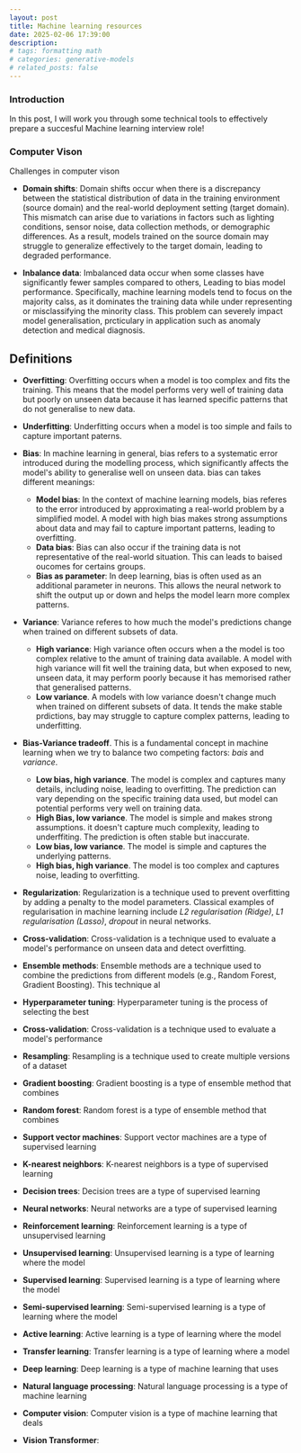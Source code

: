 ```yaml
---
layout: post
title: Machine learning resources
date: 2025-02-06 17:39:00
description:
# tags: formatting math
# categories: generative-models
# related_posts: false
---
```


<h3> Introduction </h3>
In this post, I will work you through some technical tools to effectively prepare a succesful Machine learning interview role!

<h3> Computer Vison </h3>
Challenges in computer vison

- **Domain shifts**: Domain shifts occur when there is a discrepancy between the statistical distribution of data in the training environment (source domain) and the real-world deployment setting (target domain). This mismatch can arise due to variations in factors such as lighting conditions, sensor noise, data collection methods, or demographic differences. As a result, models trained on the source domain may struggle to generalize effectively to the target domain, leading to degraded performance.

- **Inbalance data**: Imbalanced data occur when some classes have significantly fewer samples compared to others, Leading to bias model performance. Specifically, machine learning models tend to focus on the majority calss, as it dominates the training data while under representing or misclassifying the minority class. This problem can severely impact model generalisation, prcticulary in application such as anomaly detection and medical diagnosis.

<h2>Definitions</h2>

- **Overfitting**: Overfitting occurs when a model is too complex and fits the training. This means that the model performs very well of training data but poorly on unseen data because it has learned specific patterns that do not generalise to new data. 
- **Underfitting**: Underfitting occurs when a model is too simple and fails to capture important paterns. 

- **Bias**: In machine learning in general, bias refers to a systematic error introduced during the modelling process, which significantly affects the model's ability to generalise well on unseen data. bias can takes different meanings:
    * **Model bias**: In the context of machine learning models, bias referes to the error introduced by approximating a real-world problem by a simplified model. A model with high bias makes strong assumptions about data and may fail to capture important patterns, leading to overfitting. 
    * **Data bias**: Bias can also occur if the training data is not representative of the real-world situation. This can leads to baised oucomes for certains groups. 
    * **Bias as parameter**:  In deep learning, bias is often used as an additional parameter in neurons. This allows the neural network to shift the output up or down and helps the model learn more complex patterns. 

- **Variance**: Variance referes to how much the model's predictions change when trained on different subsets of data. 
    * **High variance**: High variance often occurs when a the model is too complex relative to the amunt of training data available. A model with high variance will fit well the training data, but when exposed to new, unseen data, it may perform poorly because it has memorised rather that generalised patterns.
    * **Low variance**. A models with low variance doesn't change much when trained on different subsets of data. It tends the make stable prdictions, bay may struggle to capture complex patterns, leading to underfitting.
- **Bias-Variance tradeoff**. This is a fundamental concept in machine learning when we try to balance two competing factors: *bais* and *variance*. 
    * **Low bias, high variance**. The model is complex and captures many details, including noise, leading to overfitting. The prediction can vary depending on the specific training data used, but model can potential performs very well on training data.
    * **High Bias, low variance**. The model is simple and makes strong assumptions. it doesn't capture much complexity, leading to underffiting. The prediction is often stable but inaccurate. 
    * **Low bias, low variance**. The model is simple and captures the underlying patterns.
    * **High bias, high variance**. The model is too complex and captures noise, leading to overfitting.
- **Regularization**: Regularization is a technique used to prevent overfitting by adding a penalty to the model parameters. Classical examples of regularisation in machine learning include *L2 regularisation (Ridge)*, *L1 regularisation (Lasso)*, *dropout* in neural networks.
- **Cross-validation**: Cross-validation is a technique used to evaluate a model's performance on unseen data and detect overfitting. 
- **Ensemble methods**: Ensemble methods are a technique used to combine the predictions from different models (e.g., Random Forest, Gradient Boosting). This technique al


- **Hyperparameter tuning**: Hyperparameter tuning is the process of selecting the best
- **Cross-validation**: Cross-validation is a technique used to evaluate a model's performance
- **Resampling**: Resampling is a technique used to create multiple versions of a dataset

- **Gradient boosting**: Gradient boosting is a type of ensemble method that combines
- **Random forest**: Random forest is a type of ensemble method that combines
- **Support vector machines**: Support vector machines are a type of supervised learning
- **K-nearest neighbors**: K-nearest neighbors is a type of supervised learning
- **Decision trees**: Decision trees are a type of supervised learning
- **Neural networks**: Neural networks are a type of supervised learning
- **Reinforcement learning**: Reinforcement learning is a type of unsupervised learning
- **Unsupervised learning**: Unsupervised learning is a type of learning where the model
- **Supervised learning**: Supervised learning is a type of learning where the model
- **Semi-supervised learning**: Semi-supervised learning is a type of learning where the model
- **Active learning**: Active learning is a type of learning where the model
- **Transfer learning**: Transfer learning is a type of learning where a model
- **Deep learning**: Deep learning is a type of machine learning that uses
- **Natural language processing**: Natural language processing is a type of machine learning
- **Computer vision**: Computer vision is a type of machine learning that deals
- **Vision Transformer**: 


<!--
<h3> Computer Vison </h3>
Challenges in computer vison

- **Domain shifts**:Domain shifts occur when there is a discrepancy between the statistical distribution of data in the training environment (source domain) and the real-world deployment setting (target domain). This mismatch can arise due to variations in factors such as lighting conditions, sensor noise, data collection methods, or demographic differences. As a result, models trained on the source domain may struggle to generalize effectively to the target domain, leading to degraded performance. Addressing domain shifts often involves techniques such as domain adaptation, domain generalization, or self-supervised learning to enhance model robustness across different environments.
- **Inbalance data**: Imbalanced data occur when some classes have significantly fewer samples compared to others, Leading to bias model performance. Specifically, machine learning models tend to focus on the majority calss, as it dominates the training data while under representing or misclassifying the minority class. This problem can severely impact model generalisation, prcticulary in application such as anomaly detection and medical diagnosis.  

$$
\begin{equation}\label{eq: test}
\sum_{k=1}^\infty |\langle x, e_k \rangle|^2 \leq \|x\|^2
\end{equation}
$$ -->

<!-- **Pixel-wise classification**:
**Instant classification**:
**edge detection**:
**Convolution**:
**Activation function**:
**ResNet**:
**VGG**:
**Skip-connection**:
**Vision transformer**:

--- -->
